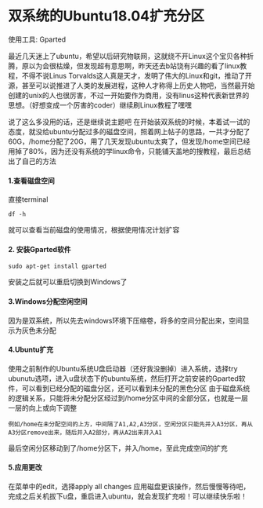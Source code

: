 # 双系统的Ubuntu18.04扩充分区



使用工具: Gparted
<!--more-->

最近几天迷上了ubuntu，希望以后研究物联网，这就绕不开Linux这个宝贝各种折腾，原以为会很枯燥，但发现超有意思啊，昨天还去b站饶有兴趣的看了linux教程，不得不说Linus Torvalds这人真是天才，发明了伟大的Linux和git，推动了开源，甚至可以说推进了人类的发展进程，这种人才称得上历史人物吧，当然最开始创建的unix的人也很厉害，不过一开始要作为商用，没有linus这种代表新世界的思想。（好想变成一个厉害的coder）继续刷Linux教程了嘿嘿

说了这么多没用的话，还是继续说主题吧
在开始装双系统的时候，本着试一试的态度，就没给ubuntu分配过多的磁盘空间，照着网上帖子的思路，一共才分配了60G，/home分配了20G，用了几天发现ubuntu太爽了，但发现/home空间已经用掉了80%，因为还没有系统的学linux命令，只能铺天盖地的搜教程，最后总结出了自己的方法
#### 1.查看磁盘空间
直接terminal
```
df -h 
```
就可以查看当前磁盘的使用情况，根据使用情况计划扩容
#### 2. 安装Gparted软件
```
sudo apt-get install gparted
```
安装之后就可以重启切换到Windows了
#### 3.Windows分配空闲空间
因为是双系统，所以先去windows环境下压缩卷，将多的空间分配出来，空间显示为灰色未分配
#### 4.Ubuntu扩充
使用之前制作的Ubuntu系统U盘启动器（还好我没删掉）进入系统，选择try ubunutu选项，进入u盘状态下的ubuntu系统，然后打开之前安装的Gparted软件，可以看到已经分配的磁盘分区，还可以看到未分配的黑色分区
由于磁盘系统的逻辑关系，只能将未分配分区经过到/home分区中间的全部分区，也就是一层一层的向上或向下调整
```
例如/home在未分配空间的上方，中间隔了A1,A2,A3分区，空闲分区只能先并入A3分区，再从A3分区remove出来，随后并入A2部分，再从A2出来并入A1
```
最后空闲分区移动到了/home分区下，并入/home，至此完成空间的扩充
#### 5.应用更改
在菜单中的edit，选择apply all changes
应用磁盘更该操作，然后慢慢等待吧，完成之后关机拔下u盘，重启进入ubuntu，就会发现扩充啦！可以继续快乐啦！

